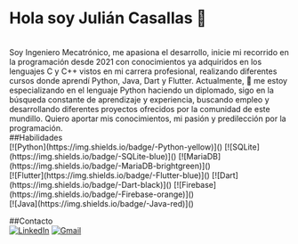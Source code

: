 # Hola soy Julián Casallas 👋
</br>
Soy Ingeniero Mecatrónico, me apasiona el desarrollo, inicie mi recorrido en la programación desde 2021 con conocimientos ya adquiridos en los lenguajes C y C++ vistos en mi carrera profesional, realizando diferentes cursos donde aprendí Python, Java, Dart y Flutter. Actualmente, 🌱 me estoy especializando en el lenguaje Python haciendo un diplomado, sigo en la búsqueda constante de aprendizaje y experiencia, buscando empleo y desarrollando diferentes proyectos ofrecidos por la comunidad de este mundillo. Quiero aportar mis conocimientos, mi pasión y predilección por la programación.
</br>
##Habilidades
</br>
[![Python](https://img.shields.io/badge/-Python-yellow)]()
[![SQLite](https://img.shields.io/badge/-SQLite-blue)]()
[![MariaDB](https://img.shields.io/badge/-MariaDB-brightgreen)]()
</br>
[![Flutter](https://img.shields.io/badge/-Flutter-blue)]()
[![Dart](https://img.shields.io/badge/-Dart-black)]()
[![Firebase](https://img.shields.io/badge/-Firebase-orange)]()
</br>
[![Java](https://img.shields.io/badge/-Java-red)]()

##Contacto
</br>
[![LinkedIn](https://img.shields.io/badge/-Linkedin-lightgrey)](https://www.linkedin.com/in/julian-david-casallas-bernal-83b44217a/)
[![Gmail](https://img.shields.io/badge/-Gmail-red)](julian.casallasb@gmail.com)

